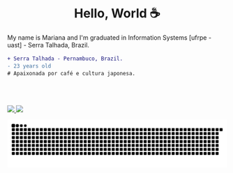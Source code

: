 
<h1 align="center"> Hello, World ☕ </h1>

My name is Mariana and I'm graduated in Information Systems [ufrpe - uast] - Serra Talhada, Brazil.

```diff
+ Serra Talhada - Pernambuco, Brazil.
- 23 years old
# Apaixonada por café e cultura japonesa.
``` 

<br/>
  <br/>
  <br/>

<div>
 
 <!-- [![Top Langs](https://github-readme-stats.vercel.app/api/top-langs/?username=marianacvn&layout=compact)](https://github.com/anuraghazra/github-readme-stats) -->
  <a href="https://github.com/marianacvn">
  
  <img height="180em" src="https://github-readme-stats.vercel.app/api/top-langs/?username=marianacvn&layout=compact&langs_count=16&theme=buefy"/>
   <img height="180em" src="https://github-readme-stats.vercel.app/api?username=marianacvn&show_icons=true&theme=buefy&include_all_commits=true&count_private=true"/>
   
<div> 
 
 
 
![Snake animation](https://github.com/marianacvn/marianacvn/blob/output/github-contribution-grid-snake.svg)
